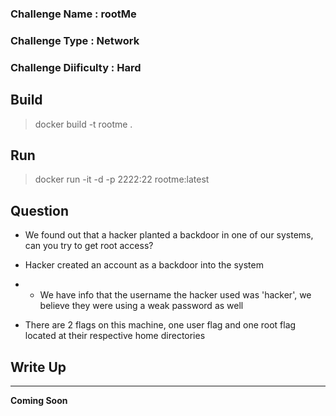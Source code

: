 ### Challenge Name : rootMe
### Challenge Type : Network
### Challenge Diificulty : Hard

## Build
> docker build -t rootme .

## Run
> docker run -it -d -p 2222:22 rootme:latest

## Question
- We found out that a hacker planted a backdoor in one of our systems, can you try to get root access?
- Hacker created an account as a backdoor into the system
- - We have info that the username the hacker used was 'hacker', we believe they were using a weak password as well

- There are 2 flags on this machine, one user flag and one root flag located at their respective home directories

## Write Up
---
**Coming Soon**
